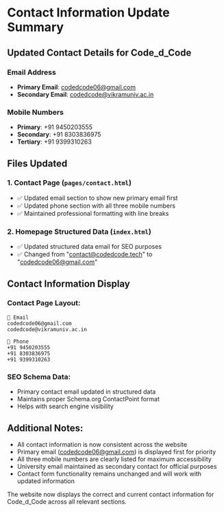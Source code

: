 # Contact Information Update Summary

## Updated Contact Details for Code_d_Code

### Email Address
- **Primary Email**: codedcode06@gmail.com
- **Secondary Email**: codedcode@vikramuniv.ac.in

### Mobile Numbers
- **Primary**: +91 9450203555
- **Secondary**: +91 8303836975  
- **Tertiary**: +91 9399310263

## Files Updated

### 1. Contact Page (`pages/contact.html`)
- ✅ Updated email section to show new primary email first
- ✅ Updated phone section with all three mobile numbers
- ✅ Maintained professional formatting with line breaks

### 2. Homepage Structured Data (`index.html`)
- ✅ Updated structured data email for SEO purposes
- ✅ Changed from "contact@codedcode.tech" to "codedcode06@gmail.com"

## Contact Information Display

### Contact Page Layout:
```
📧 Email
codedcode06@gmail.com
codedcode@vikramuniv.ac.in

📱 Phone  
+91 9450203555
+91 8303836975
+91 9399310263
```

### SEO Schema Data:
- Primary contact email updated in structured data
- Maintains proper Schema.org ContactPoint format
- Helps with search engine visibility

## Additional Notes:
- All contact information is now consistent across the website
- Primary email (codedcode06@gmail.com) is displayed first for priority
- All three mobile numbers are clearly listed for maximum accessibility
- University email maintained as secondary contact for official purposes
- Contact form functionality remains unchanged and will work with updated information

The website now displays the correct and current contact information for Code_d_Code across all relevant sections.
